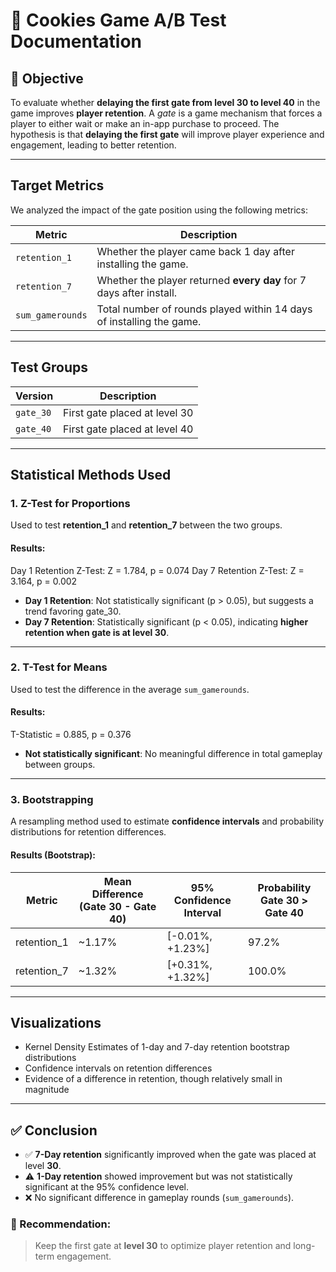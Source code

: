 # 🍪 Cookies Game A/B Test Documentation

## 📌 Objective

To evaluate whether **delaying the first gate from level 30 to level 40** in the game improves **player retention**. A *gate* is a game mechanism that forces a player to either wait or make an in-app purchase to proceed. The hypothesis is that **delaying the first gate** will improve player experience and engagement, leading to better retention.

---

## Target Metrics

We analyzed the impact of the gate position using the following metrics:

| Metric           | Description                                                          |
| ---------------- | -------------------------------------------------------------------- |
| `retention_1`    | Whether the player came back 1 day after installing the game.        |
| `retention_7`    | Whether the player returned **every day** for 7 days after install.  |
| `sum_gamerounds` | Total number of rounds played within 14 days of installing the game. |

---

## Test Groups

| Version   | Description                   |
| --------- | ----------------------------- |
| `gate_30` | First gate placed at level 30 |
| `gate_40` | First gate placed at level 40 |

---

## Statistical Methods Used

### 1. **Z-Test for Proportions**

Used to test **retention_1** and **retention_7** between the two groups.

#### Results:

Day 1 Retention Z-Test: Z = 1.784, p = 0.074
Day 7 Retention Z-Test: Z = 3.164, p = 0.002


* **Day 1 Retention**: Not statistically significant (p > 0.05), but suggests a trend favoring gate_30.
* **Day 7 Retention**: Statistically significant (p < 0.05), indicating **higher retention when gate is at level 30**.

---

### 2. **T-Test for Means**

Used to test the difference in the average `sum_gamerounds`.

#### Results:

T-Statistic = 0.885, p = 0.376


* **Not statistically significant**: No meaningful difference in total gameplay between groups.

---

### 3. **Bootstrapping**

A resampling method used to estimate **confidence intervals** and probability distributions for retention differences.

#### Results (Bootstrap):

| Metric       | Mean Difference (Gate 30 - Gate 40) | 95% Confidence Interval | Probability Gate 30 > Gate 40 |
| ------------ | ----------------------------------- | ----------------------- | ----------------------------- |
| retention_1  | ~1.17%                             | [-0.01%, +1.23%]       | 97.2%                         |
| retention_7  | ~1.32%                             | [+0.31%, +1.32%]       | 100.0%                        |

---

## Visualizations

* Kernel Density Estimates of 1-day and 7-day retention bootstrap distributions
* Confidence intervals on retention differences
* Evidence of a difference in retention, though relatively small in magnitude

---

## ✅ Conclusion

* ✅ **7-Day retention** significantly improved when the gate was placed at level **30**.
* ⚠️ **1-Day retention** showed improvement but was not statistically significant at the 95% confidence level.
* ❌ No significant difference in gameplay rounds (`sum_gamerounds`).

### 📌 Recommendation:

> Keep the first gate at **level 30** to optimize player retention and long-term engagement.


